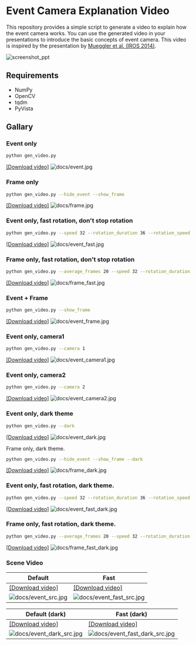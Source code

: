 # Event Camera Explanation Video

This repository provides a simple script to generate a video to explain how the event camera works. You can use the generated video in your presentations to introduce the basic concepts of event camera. This video is inspired by the presentation by [Mueggler et al. (IROS 2014)](https://www.youtube.com/watch?v=LauQ6LWTkxM&t=38s).

![screenshot_ppt](docs/screenshot_ppt.jpeg)

## Requirements

- NumPy
- OpenCV
- tqdm
- PyVista

## Gallary

### Event only

```bash
python gen_video.py 
```

[[Download video]](videos/event.mp4)
![docs/event.jpg](docs/event.jpg)

### Frame only

```bash
python gen_video.py --hide_event --show_frame
```

[[Download video]](videos/frame.mp4)
![docs/frame.jpg](docs/frame.jpg)

### Event only, fast rotation, don't stop rotation

```bash
python gen_video.py --speed 32 --rotation_duration 36 --rotation_speed 2 --stop_duration 0 --reduction_ratio 0.1 --frame_interval 480 --max_frames 2880  
```

[[Download video]](videos/event_fast.mp4)
![docs/event_fast.jpg](docs/event_fast.jpg)

### Frame only, fast rotation, don't stop rotation

```bash
python gen_video.py --average_frames 20 --speed 32 --rotation_duration 36 --rotation_speed 2 --stop_duration 0 --frame_interval 480 --max_frames 2880 --hide_event --show_frame
```

[[Download video]](videos/frame_fast.mp4)
![docs/frame_fast.jpg](docs/frame_fast.jpg)

### Event + Frame

```bash
python gen_video.py --show_frame
```

[[Download video]](videos/event_frame.mp4)
![docs/event_frame.jpg](docs/event_frame.jpg)

### Event only, camera1

```bash
python gen_video.py --camera 1
```

[[Download video]](videos/event_camera1.mp4)
![docs/event_camera1.jpg](docs/event_camera1.jpg)

### Event only, camera2

```bash
python gen_video.py --camera 2
```

[[Download video]](videos/event_camera2.mp4)
![docs/event_camera2.jpg](docs/event_camera2.jpg)

### Event only, dark theme

```bash
python gen_video.py --dark
```

[[Download video]](videos/event_dark.mp4)
![docs/event_dark.jpg](docs/event_dark.jpg)

Frame only, dark theme.

```bash
python gen_video.py --hide_event --show_frame --dark
```

[[Download video]](videos/frame_dark.mp4)
![docs/frame_dark.jpg](docs/frame_dark.jpg)

### Event only, fast rotation, dark theme.

```bash
python gen_video.py --speed 32 --rotation_duration 36 --rotation_speed 2 --stop_duration 0 --reduction_ratio 0.1 --frame_interval 480 --max_frames 2880 --dark
```

[[Download video]](videos/event_fast_dark.mp4)
![docs/event_fast_dark.jpg](docs/event_fast_dark.jpg)

### Frame only, fast rotation, dark theme.

```bash
python gen_video.py --average_frames 20 --speed 32 --rotation_duration 36 --rotation_speed 2 --stop_duration 0 --frame_interval 480 --max_frames 2880 --hide_event --show_frame --dark
```

[[Download video]](videos/frame_fast_dark.mp4)
![docs/frame_fast_dark.jpg](docs/frame_fast_dark.jpg)

### Scene Video

| Default | Fast |
|---|---|
| [[Download video]](videos/event_src.mp4) | [[Download video]](videos/event_fast_src.mp4) | 
| ![docs/event_src.jpg](docs/event_src.jpg) | ![docs/event_fast_src.jpg](docs/event_fast_src.jpg) |

| Default (dark) | Fast (dark) |
|---|---|
| [[Download video]](videos/event_dark_src.mp4) | [[Download video]](videos/event_fast_dark_src.mp4) |
| ![docs/event_dark_src.jpg](docs/event_dark_src.jpg) | ![docs/event_fast_dark_src.jpg](docs/event_fast_dark_src.jpg) |
